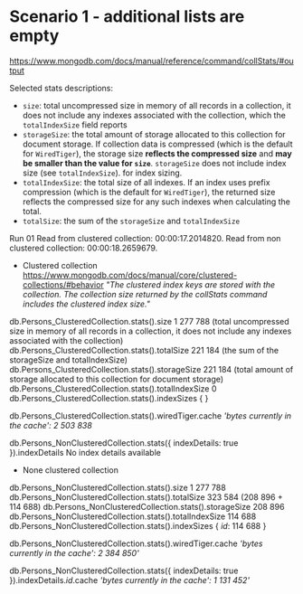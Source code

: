 # Scenario 1 - additional lists are empty

https://www.mongodb.com/docs/manual/reference/command/collStats/#output

Selected stats descriptions:

* `size`: total uncompressed size in memory of all records in a collection, it does not include any indexes associated with the collection, which the 
`totalIndexSize` field reports
* `storageSize`: the total amount of storage allocated to this collection for document storage. If collection data is compressed (which is the default for `WiredTiger`), the storage size **reflects the compressed size** and **may be smaller than the value for `size`**. `storageSize`
 does not include index size (see `totalIndexSize`).
 for index sizing.
* `totalIndexSize`: the total size of all indexes. If an index uses prefix compression (which is the default for `WiredTiger`), the returned size reflects the compressed size for any such indexes when calculating the total.
* `totalSize`: the sum of the `storageSize` and `totalIndexSize`

Run 01
Read from clustered collection: 00:00:17.2014820.
Read from non clustered collection: 00:00:18.2659679.

* Clustered collection
https://www.mongodb.com/docs/manual/core/clustered-collections/#behavior
*"The clustered index keys are stored with the collection. The collection size returned by the collStats command includes the clustered index size."*

db.Persons_ClusteredCollection.stats().size                          1 277 788      (total uncompressed size in memory of all records in a collection, it does not include any indexes associated with the collection)
db.Persons_ClusteredCollection.stats().totalSize                       221 184      (the sum of the storageSize and totalIndexSize)
db.Persons_ClusteredCollection.stats().storageSize                     221 184      (total amount of storage allocated to this collection for document storage)
db.Persons_ClusteredCollection.stats().totalIndexSize                        0
db.Persons_ClusteredCollection.stats().indexSizes                            { }

db.Persons_ClusteredCollection.stats().wiredTiger.cache
*'bytes currently in the cache': 2 503 838*

db.Persons_NonClusteredCollection.stats({ indexDetails: true }).indexDetails
No index details available

* None clustered collection

db.Persons_NonClusteredCollection.stats().size                        1 277 788
db.Persons_NonClusteredCollection.stats().totalSize                     323 584     (208 896 + 114 688)
db.Persons_NonClusteredCollection.stats().storageSize                   208 896
db.Persons_NonClusteredCollection.stats().totalIndexSize                114 688
db.Persons_NonClusteredCollection.stats().indexSizes            { _id_: 114 688 }

db.Persons_NonClusteredCollection.stats().wiredTiger.cache
*'bytes currently in the cache': 2 384 850'*

db.Persons_NonClusteredCollection.stats({ indexDetails: true }).indexDetails._id_.cache
*'bytes currently in the cache': 1 131 452'*